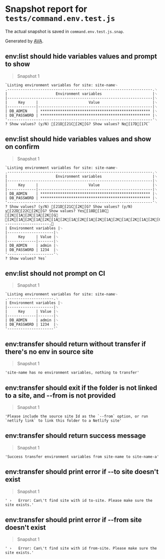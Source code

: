 # Snapshot report for `tests/command.env.test.js`

The actual snapshot is saved in `command.env.test.js.snap`.

Generated by [AVA](https://avajs.dev).

## env:list should hide variables values and prompt to show

> Snapshot 1

    `Listing environment variables for site: site-name␊
    .------------------------------------------------------------------.␊
    |                      Environment variables                       |␊
    |------------------------------------------------------------------|␊
    |     Key     |                       Value                        |␊
    |-------------|----------------------------------------------------|␊
    | DB_ADMIN    | ************************************************** |␊
    | DB_PASSWORD | ************************************************** |␊
    '------------------------------------------------------------------'␊
    ? Show values? (y/N) [21D[21C[2K[G? Show values? No[17D[17C`

## env:list should hide variables values and show on confirm

> Snapshot 1

    `Listing environment variables for site: site-name␊
    .------------------------------------------------------------------.␊
    |                      Environment variables                       |␊
    |------------------------------------------------------------------|␊
    |     Key     |                       Value                        |␊
    |-------------|----------------------------------------------------|␊
    | DB_ADMIN    | ************************************************** |␊
    | DB_PASSWORD | ************************************************** |␊
    '------------------------------------------------------------------'␊
    ? Show values? (y/N) [21D[21C[2K[G? Show values? (y/N) y[22D[22C[2K[G? Show values? Yes[18D[18C␊
    [2K[1A[2K[1A[2K[G␊
    [2K[1A[2K[1A[2K[1A[2K[1A[2K[1A[2K[1A[2K[1A[2K[1A[2K[G.---------------------.␊
    | Environment variables |␊
    |---------------------|␊
    |     Key     | Value |␊
    |-------------|-------|␊
    | DB_ADMIN    | admin |␊
    | DB_PASSWORD | 1234  |␊
    '---------------------'␊
    ? Show values? Yes`

## env:list should not prompt on CI

> Snapshot 1

    `Listing environment variables for site: site-name␊
    .---------------------.␊
    | Environment variables |␊
    |---------------------|␊
    |     Key     | Value |␊
    |-------------|-------|␊
    | DB_ADMIN    | admin |␊
    | DB_PASSWORD | 1234  |␊
    '---------------------'`

## env:transfer should return without transfer if there's no env in source site

> Snapshot 1

    'site-name has no environment variables, nothing to transfer'

## env:transfer should exit if the folder is not linked to a site, and --from is not provided

> Snapshot 1

    'Please include the source site Id as the `--from` option, or run `netlify link` to link this folder to a Netlify site'

## env:transfer should return success message

> Snapshot 1

    'Success transfer environment variables from site-name to site-name-a'

## env:transfer should print error if --to site doesn't exist

> Snapshot 1

    ' ›   Error: Can\'t find site with id to-site. Please make sure the site exists.'

## env:transfer should print error if --from site doesn't exist

> Snapshot 1

    ' ›   Error: Can\'t find site with id from-site. Please make sure the site exists.'
